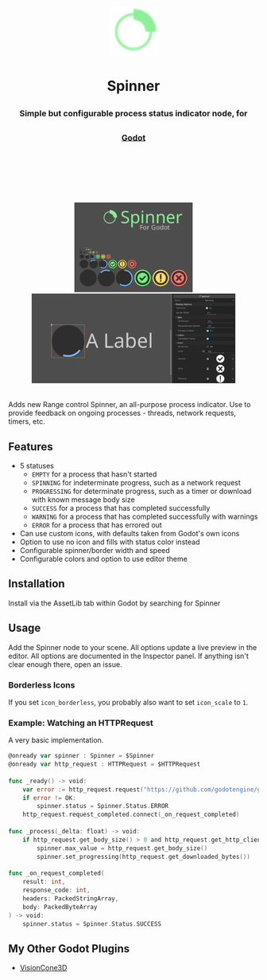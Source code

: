 <div align="center">
	<br/>
	<br/>
	<img src="addons/tattomoosa.spinner/icons/Spinner.svg" width="100"/>
	<br/>
	<h1>
		Spinner
		<br/>
		<sub>
		<sub>
		<sub>
		Simple but configurable process status indicator node, for <a href="https://godotengine.org/">Godot</a>
		</sub>
		</sub>
		</sub>
		<br/>
		<br/>
		<br/>
	</h1>
	<br/>
	<br/>
	<img src="./promo/spinner-splash.png" height="180">
	<img src="./promo/in-editor.png" height="180">
	<!-- <img src="./readme_images/editor_view.png" height="140"> -->
	<br/>
	<br/>
</div>

Adds new Range control Spinner, an all-purpose process indicator.
Use to provide feedback on ongoing processes - threads, network requests, timers, etc.

## Features

* 5 statuses
	* `EMPTY` for a process that hasn't started
	* `SPINNING` for indeterminate progress, such as a network request
	* `PROGRESSING` for determinate progress, such as a timer or download with known message body size
	* `SUCCESS` for a process that has completed successfully
	* `WARNING` for a process that has completed successfully with warnings
	* `ERROR` for a process that has errored out
* Can use custom icons, with defaults taken from Godot's own icons
* Option to use no icon and fills with status color instead
* Configurable spinner/border width and speed
* Configurable colors and option to use editor theme

## Installation

Install via the AssetLib tab within Godot by searching for Spinner

## Usage

Add the Spinner node to your scene. All options update a live preview in the editor.
All options are documented in the Inspector panel. If anything isn't clear enough there,
open an issue.

### Borderless Icons

If you set `icon_borderless`, you probably also want to set `icon_scale` to `1`.

### Example: Watching an HTTPRequest

A very basic implementation.

``` go
@onready var spinner : Spinner = $Spinner
@onready var http_request : HTTPRequest = $HTTPRequest

func _ready() -> void:
	var error := http_request.request("https://github.com/godotengine/godot/releases/download/4.3-stable/godot-4.3-stable.tar.xz")
	if error != OK:
		spinner.status = Spinner.Status.ERROR
	http_request.request_completed.connect(_on_request_completed)

func _process(_delta: float) -> void:
	if http_request.get_body_size() > 0 and http_request.get_http_client_status() != HTTPClient.STATUS_DISCONNECTED:
		spinner.max_value = http_request.get_body_size()
		spinner.set_progressing(http_request.get_downloaded_bytes())

func _on_request_completed(
	result: int,
	response_code: int,
	headers: PackedStringArray,
	body: PackedByteArray
) -> void:
	spinner.status = Spinner.Status.SUCCESS
```

## My Other Godot Plugins

* [VisionCone3D](https://github.com/Tattomoosa/VisionCone3D)